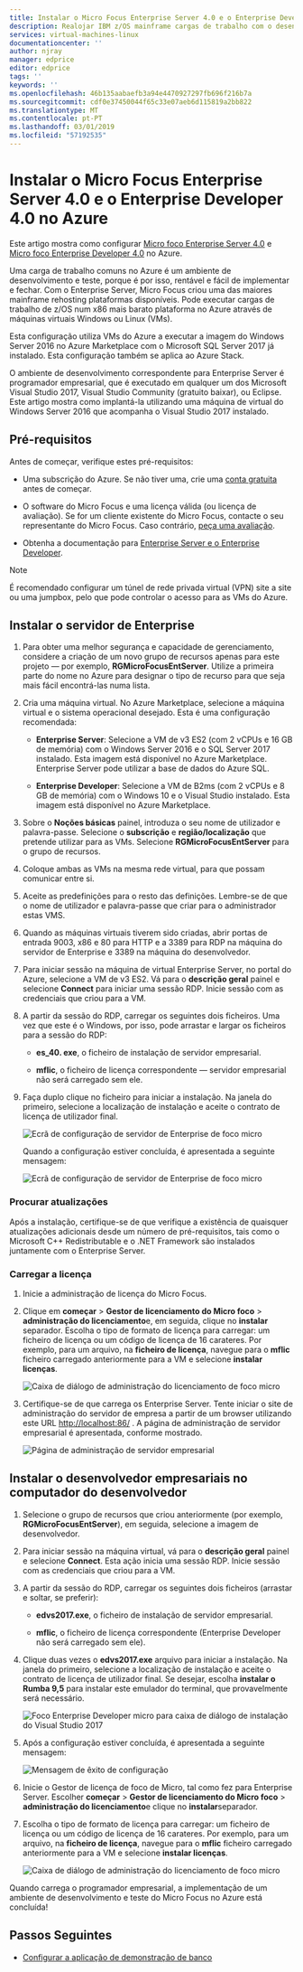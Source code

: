```yaml
---
title: Instalar o Micro Focus Enterprise Server 4.0 e o Enterprise Developer 4.0 no Azure | Documentos da Microsoft
description: Realojar IBM z/OS mainframe cargas de trabalho com o desenvolvimento do Micro Focus e testar o ambiente em máquinas virtuais do Azure (VMs).
services: virtual-machines-linux
documentationcenter: ''
author: njray
manager: edprice
editor: edprice
tags: ''
keywords: ''
ms.openlocfilehash: 46b135aabaefb3a94e4470927297fb696f216b7a
ms.sourcegitcommit: cdf0e37450044f65c33e07aeb6d115819a2bb822
ms.translationtype: MT
ms.contentlocale: pt-PT
ms.lasthandoff: 03/01/2019
ms.locfileid: "57192535"
---
```

# <a name="install-micro-focus-enterprise-server-40-and-enterprise-developer-40-on-azure"></a>Instalar o Micro Focus Enterprise Server 4.0 e o Enterprise Developer 4.0 no Azure

Este artigo mostra como configurar [Micro foco Enterprise Server 4.0](https://www.microfocus.com/documentation/enterprise-developer/es30/) e [Micro foco Enterprise Developer 4.0](https://www.microfocus.com/documentation/enterprise-developer/ed_30/) no Azure.

Uma carga de trabalho comuns no Azure é um ambiente de desenvolvimento e teste, porque é por isso, rentável e fácil de implementar e fechar. Com o Enterprise Server, Micro Focus criou uma das maiores mainframe rehosting plataformas disponíveis. Pode executar cargas de trabalho de z/OS num x86 mais barato plataforma no Azure através de máquinas virtuais Windows ou Linux (VMs).

Esta configuração utiliza VMs do Azure a executar a imagem do Windows Server 2016 no Azure Marketplace com o Microsoft SQL Server 2017 já instalado. Esta configuração também se aplica ao Azure Stack.

O ambiente de desenvolvimento correspondente para Enterprise Server é programador empresarial, que é executado em qualquer um dos Microsoft Visual Studio 2017, Visual Studio Community (gratuito baixar), ou Eclipse. Este artigo mostra como implantá-la utilizando uma máquina de virtual do Windows Server 2016 que acompanha o Visual Studio 2017 instalado.

## <a name="prerequisites"></a>Pré-requisitos

Antes de começar, verifique estes pré-requisitos:

- Uma subscrição do Azure. Se não tiver uma, crie uma [conta gratuita](https://azure.microsoft.com/free/?WT.mc_id=A261C142F) antes de começar.

- O software do Micro Focus e uma licença válida (ou licença de avaliação). Se for um cliente existente do Micro Focus, contacte o seu representante do Micro Focus. Caso contrário, [peça uma avaliação](https://www.microfocus.com/products/enterprise-suite/enterprise-server/trial/).

- Obtenha a documentação para [Enterprise Server e o Enterprise Developer](https://www.microfocus.com/documentation/enterprise-developer/#").

> [!NOTE]
> É recomendado configurar um túnel de rede privada virtual (VPN) site a site ou uma jumpbox, pelo que pode controlar o acesso para as VMs do Azure.

## <a name="install-enterprise-server"></a>Instalar o servidor de Enterprise

1. Para obter uma melhor segurança e capacidade de gerenciamento, considere a criação de um novo grupo de recursos apenas para este projeto — por exemplo, **RGMicroFocusEntServer**. Utilize a primeira parte do nome no Azure para designar o tipo de recurso para que seja mais fácil encontrá-las numa lista.

2. Cria uma máquina virtual. No Azure Marketplace, selecione a máquina virtual e o sistema operacional desejado. Esta é uma configuração recomendada:

    - **Enterprise Server**: Selecione a VM de v3 ES2 (com 2 vCPUs e 16 GB de memória) com o Windows Server 2016 e o SQL Server 2017 instalado. Esta imagem está disponível no Azure Marketplace. Enterprise Server pode utilizar a base de dados do Azure SQL.

    - **Enterprise Developer**: Selecione a VM de B2ms (com 2 vCPUs e 8 GB de memória) com o Windows 10 e o Visual Studio instalado. Esta imagem está disponível no Azure Marketplace.

3. Sobre o **Noções básicas** painel, introduza o seu nome de utilizador e palavra-passe. Selecione o **subscrição** e **região/localização** que pretende utilizar para as VMs. Selecione **RGMicroFocusEntServer** para o grupo de recursos.

4. Coloque ambas as VMs na mesma rede virtual, para que possam comunicar entre si.

5. Aceite as predefinições para o resto das definições. Lembre-se de que o nome de utilizador e palavra-passe que criar para o administrador estas VMS.

6. Quando as máquinas virtuais tiverem sido criadas, abrir portas de entrada 9003, x86 e 80 para HTTP e a 3389 para RDP na máquina do servidor de Enterprise e 3389 na máquina do desenvolvedor.

7. Para iniciar sessão na máquina de virtual Enterprise Server, no portal do Azure, selecione a VM de v3 ES2. Vá para o **descrição geral** painel e selecione **Connect** para iniciar uma sessão RDP. Inicie sessão com as credenciais que criou para a VM.

8. A partir da sessão do RDP, carregar os seguintes dois ficheiros. Uma vez que este é o Windows, por isso, pode arrastar e largar os ficheiros para a sessão do RDP:

    - **es\_40. exe**, o ficheiro de instalação de servidor empresarial.

    - **mflic**, o ficheiro de licença correspondente — servidor empresarial não será carregado sem ele.

9. Faça duplo clique no ficheiro para iniciar a instalação. Na janela do primeiro, selecione a localização de instalação e aceite o contrato de licença de utilizador final.

     ![Ecrã de configuração de servidor de Enterprise de foco micro](media/01-enterprise-server.png)

     Quando a configuração estiver concluída, é apresentada a seguinte mensagem:

     ![Ecrã de configuração de servidor de Enterprise de foco micro](media/02-enterprise-server.png)

### <a name="check-for-updates"></a>Procurar atualizações

Após a instalação, certifique-se de que verifique a existência de quaisquer atualizações adicionais desde um número de pré-requisitos, tais como o Microsoft C++ Redistributable e o .NET Framework são instalados juntamente com o Enterprise Server.

### <a name="upload-the-license"></a>Carregar a licença

1. Inicie a administração de licença do Micro Focus.

2. Clique em **começar** \> **Gestor de licenciamento do Micro foco** \> **administração do licenciamento**e, em seguida, clique no **instalar** separador. Escolha o tipo de formato de licença para carregar: um ficheiro de licença ou um código de licença de 16 carateres. Por exemplo, para um arquivo, na **ficheiro de licença**, navegue para o **mflic** ficheiro carregado anteriormente para a VM e selecione **instalar licenças**.

     ![Caixa de diálogo de administração do licenciamento de foco micro](media/03-enterprise-server.png)

3. Certifique-se de que carrega os Enterprise Server. Tente iniciar o site de administração do servidor de empresa a partir de um browser utilizando este URL <http://localhost:86/> . A página de administração de servidor empresarial é apresentada, conforme mostrado.

     ![Página de administração de servidor empresarial](media/04-enterprise-admin.png)

## <a name="install-enterprise-developer-on-the-developer-machine"></a>Instalar o desenvolvedor empresariais no computador do desenvolvedor

1. Selecione o grupo de recursos que criou anteriormente (por exemplo, **RGMicroFocusEntServer**), em seguida, selecione a imagem de desenvolvedor.

2. Para iniciar sessão na máquina virtual, vá para o **descrição geral** painel e selecione **Connect**. Esta ação inicia uma sessão RDP. Inicie sessão com as credenciais que criou para a VM.

3. A partir da sessão do RDP, carregar os seguintes dois ficheiros (arrastar e soltar, se preferir):

    - **edvs2017.exe**, o ficheiro de instalação de servidor empresarial.

    - **mflic**, o ficheiro de licença correspondente (Enterprise Developer não será carregado sem ele).

4. Clique duas vezes o **edvs2017.exe** arquivo para iniciar a instalação. Na janela do primeiro, selecione a localização de instalação e aceite o contrato de licença de utilizador final. Se desejar, escolha **instalar o Rumba 9,5** para instalar este emulador do terminal, que provavelmente será necessário.

     ![Foco Enterprise Developer micro para caixa de diálogo de instalação do Visual Studio 2017](media/04-enterprise-server.png)

5. Após a configuração estiver concluída, é apresentada a seguinte mensagem:

     ![Mensagem de êxito de configuração](media/05-enterprise-server.png)

6. Inicie o Gestor de licença de foco de Micro, tal como fez para Enterprise Server. Escolher **começar** \> **Gestor de licenciamento do Micro foco** \> **administração do licenciamento**e clique no **instalar**separador.

7. Escolha o tipo de formato de licença para carregar: um ficheiro de licença ou um código de licença de 16 carateres. Por exemplo, para um arquivo, na **ficheiro de licença**, navegue para o **mflic** ficheiro carregado anteriormente para a VM e selecione **instalar licenças**.

     ![Caixa de diálogo de administração do licenciamento de foco micro](/edia/07-enterprise-server.png)

Quando carrega o programador empresarial, a implementação de um ambiente de desenvolvimento e teste do Micro Focus no Azure está concluída!

## <a name="next-steps"></a>Passos Seguintes

- [Configurar a aplicação de demonstração de banco](./demo.md)
